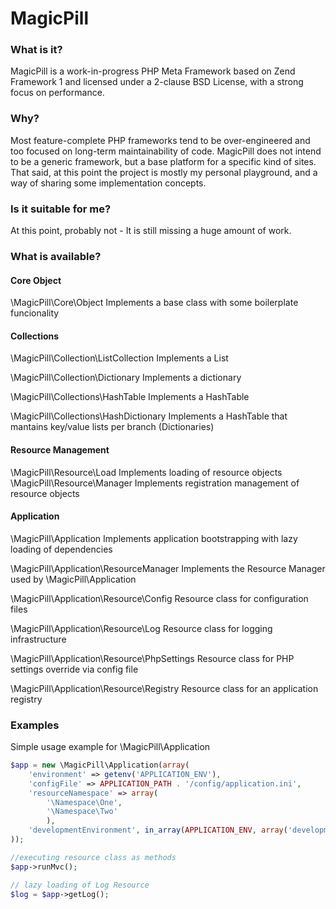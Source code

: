 # MagicPill
### What is it?
MagicPill is a work-in-progress PHP Meta Framework based on Zend Framework 1 and licensed under a 2-clause BSD License, with a strong focus on performance.

### Why?
Most feature-complete PHP frameworks tend to be over-engineered and too focused on long-term maintainability of code. MagicPill does not intend to be a generic framework, but a base platform for a specific kind of sites. That said, at this point the project is mostly my personal playground, and a way of sharing some implementation concepts.

### Is it suitable for me?
At this point, probably not - It is still missing a huge amount of work.

### What is available?

#### Core Object
\MagicPill\Core\Object
Implements a base class with some boilerplate funcionality

#### Collections
\MagicPill\Collection\ListCollection
  Implements a List
  
\MagicPill\Collection\Dictionary
  Implements a dictionary

\MagicPill\Collections\HashTable
  Implements a HashTable
  
\MagicPill\Collections\HashDictionary
  Implements a HashTable that mantains key/value lists per branch (Dictionaries)
  
#### Resource Management
\MagicPill\Resource\Load
Implements loading of resource objects
\MagicPill\Resource\Manager
Implements registration management of resource objects

#### Application
\MagicPill\Application
Implements application bootstrapping with lazy loading of dependencies

\MagicPill\Application\ResourceManager
Implements the Resource Manager used by \MagicPill\Application 

\MagicPill\Application\Resource\Config
Resource class for configuration files

\MagicPill\Application\Resource\Log
Resource class for logging infrastructure

\MagicPill\Application\Resource\PhpSettings
Resource class for PHP settings override via config file

\MagicPill\Application\Resource\Registry
Resource class for an application registry

### Examples
Simple usage example for \MagicPill\Application
```php
$app = new \MagicPill\Application(array(
    'environment' => getenv('APPLICATION_ENV'),
    'configFile' => APPLICATION_PATH . '/config/application.ini',
    'resourceNamespace' => array(
        '\Namespace\One',
        '\Namespace\Two'
        ),
    'developmentEnvironment', in_array(APPLICATION_ENV, array('development', 'testing', 'staging'))
));

//executing resource class as methods
$app->runMvc();

// lazy loading of Log Resource
$log = $app->getLog();
```
